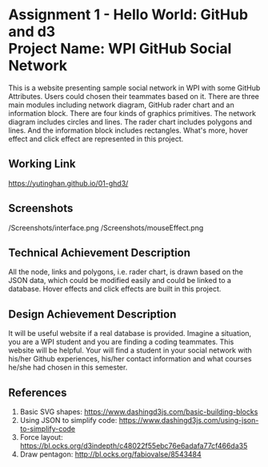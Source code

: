 Assignment 1 - Hello World: GitHub and d3  
Project Name:  WPI GitHub Social Network
===

This is a website presenting sample social network in WPI with some GitHub Attributes. Users could chosen their teammates based on it.
There are three main modules including network diagram, GitHub rader chart and an information block.
There are four kinds of graphics primitives. The network diagram includes circles and lines. The rader chart includes polygons and lines. And the information block includes rectangles.
What's more, hover effect and click effect are represented in this project.


Working Link
---
https://yutinghan.github.io/01-ghd3/

Screenshots
---
/Screenshots/interface.png
/Screenshots/mouseEffect.png


Technical Achievement Description
---
All the node, links and polygons, i.e. rader chart, is drawn based on the JSON data, which could be modified easily and could be linked to a database.
Hover effects and click effects are built in this project.

Design Achievement Description
---
It will be useful website if a real database is provided. 
Imagine a situation, you are a WPI student and you are finding a coding teammates. This website will be helpful. Your will find a student in your social network with his/her Github experiences, his/her contact information and what courses he/she had chosen in this semester.

References
---
1. Basic SVG shapes:  https://www.dashingd3js.com/basic-building-blocks
2. Using JSON to simplify code: https://www.dashingd3js.com/using-json-to-simplify-code
3. Force layout: https://bl.ocks.org/d3indepth/c48022f55ebc76e6adafa77cf466da35
4. Draw pentagon: http://bl.ocks.org/fabiovalse/8543484



